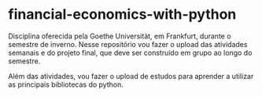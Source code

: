 # financial-economics-with-python
Disciplina oferecida pela Goethe Universität, em Frankfurt, durante o semestre de inverno. Nesse repositório vou fazer o upload das atividades semanais e do projeto final, que deve ser construído em grupo ao longo do semestre.

Além das atividades, vou fazer o upload de estudos para aprender a utilizar as principais bibliotecas do python.
